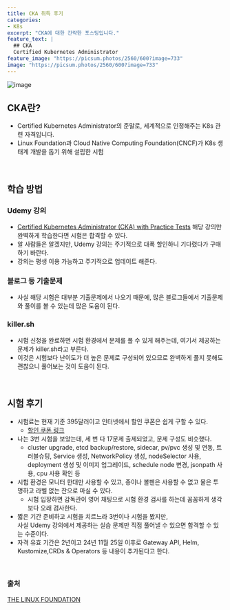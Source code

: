 ```yaml
---
title: CKA 취득 후기
categories:
- K8s
excerpt: "CKA에 대한 간략한 포스팅입니다."
feature_text: |
  ## CKA
  Certified Kubernetes Administrator
feature_image: "https://picsum.photos/2560/600?image=733"
image: "https://picsum.photos/2560/600?image=733"
---
```

![image](https://github.com/user-attachments/assets/9b3184c6-e35a-4a5d-b59f-c0c591da72bb)
## CKA란?
- Certified Kubernetes Administrator의 준말로, 세계적으로 인정해주는 K8s 관련 자격입니다.
- Linux Foundation과 Cloud Native Computing Foundation(CNCF)가 K8s 생태계 개발을 돕기 위해 설립한 시험

<br>

## 학습 방법
### Udemy 강의
- [Certified Kubernetes Administrator (CKA) with Practice Tests](https://www.udemy.com/course/certified-kubernetes-administrator-with-practice-tests/?couponCode=BFCPSALE24) 해당 강의만 완벽하게 학습한다면 시험은 합격할 수 있다.
- 알 사람들은 알겠지만, Udemy 강의는 주기적으로 대폭 할인하니 기다렸다가 구매하기 바란다. 
- 강의는 평생 이용 가능하고 주기적으로 업데이트 해준다.
### 블로그 등 기출문제
- 사실 해당 시험은 대부분 기출문제에서 나오기 때문에, 많은 블로그들에서 기출문제와 풀이를 볼 수 있는데 많은 도움이 된다.
### killer.sh
- 시험 신청을 완료하면 시험 환경에서 문제를 풀 수 있게 해주는데, 여기서 제공하는 문제가 killer.sh라고 부른다.
- 이것은 시험보다 난이도가 더 높은 문제로 구성되어 있으므로 완벽하게 풀지 못해도 괜찮으니 풀어보는 것이 도움이 된다.

<br>

## 시험 후기
- 시험료는 현재 기준 395달러이고 인터넷에서 할인 쿠폰은 쉽게 구할 수 있다.
  - [할인 쿠폰 링크](https://github.com/techiescamp/linux-foundation-coupon)
- 나는 3번 시험을 보았는데, 세 번 다 17문제 출제되었고, 문제 구성도 비슷했다.
  - cluster upgrade, etcd backup/restore, sidecar, pv/pvc 생성 및 연동, 트러블슈팅, Service 생성, NetworkPolicy 생성, nodeSelector 사용, deployment 생성 및 이미지 업그레이드, schedule node 변경, jsonpath 사용, cpu 사용 확인 등
- 시험 환경은 모니터 한대만 사용할 수 있고, 종이나 볼펜은 사용할 수 없고 물은 투명하고 라벨 없는 잔으로 마실 수 있다.
  - 시험 입장하면 감독관이 영어 채팅으로 시험 환경 검사를 하는데 꼼꼼하게 생각보다 오래 검사한다.
- 짧은 기간 준비하고 시험을 치르느라 3번이나 시험을 봤지만, <br> 사실 Udemy 강의에서 제공하는 실습 문제만 직접 풀어낼 수 있으면 합격할 수 있는 수준이다.
- 자격 유효 기간은 2년이고 24년 11월 25일 이후로 Gateway API, Helm, Kustomize,CRDs & Operators 등 내용이 추가된다고 한다.

<br>

### 출처
[THE LINUX FOUNDATION](https://training.linuxfoundation.org/certification/certified-kubernetes-administrator-cka/) <br>
